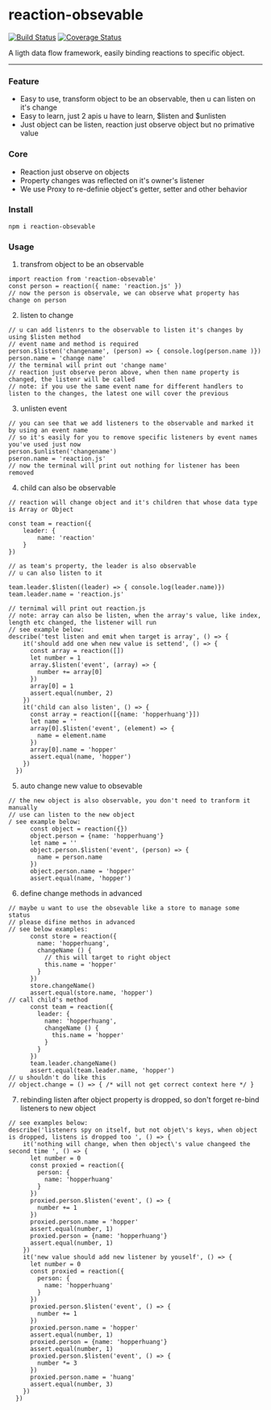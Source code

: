 # reaction-obsevable

[![Build Status](https://travis-ci.org/hopperhuang/reaction.svg?branch=master)](https://travis-ci.org/hopperhuang/reaction)
[![Coverage Status](https://coveralls.io/repos/github/hopperhuang/reaction/badge.svg?branch=master)](https://coveralls.io/github/hopperhuang/reaction?branch=master)

A ligth data flow framework, easily binding reactions to specific object.

---

### Feature

* Easy to use, transform object to be an observable, then u can listen on it's change
* Easy to learn, just 2 apis u have to learn, $listen and $unlisten
* Just object can be listen, reaction just observe object but no primative value

### Core
* Reaction just observe on objects
* Property changes was reflected on it's owner's listener
* We use Proxy to re-definie object's getter, setter and other behavior

### Install

```
npm i reaction-obsevable
```

### Usage

1. transfrom object to be an observable

```
import reaction from 'reaction-obsevable'
const person = reaction({ name: 'reaction.js' })
// now the person is observale, we can observe what property has change on person
```

2. listen to change

```
// u can add listenrs to the observable to listen it's changes by using $listen method
// event name and method is required
person.$listen('changename', (person) => { console.log(person.name )})
person.name = 'change name'
// the terminal will print out 'change name'
// reaction just observe peron above, when then name property is changed, the listenr will be called
// note: if you use the same event name for different handlers to listen to the changes, the latest one will cover the previous 
```

3. unlisten event

```
// you can see that we add listeners to the observable and marked it by using an event name
// so it's easily for you to remove specific listeners by event names you've used just now
person.$unlisten('changename')
pseron.name = 'reaction.js'
// now the terminal will print out nothing for listener has been removed
```

4. child can also be observable

```
// reaction will change object and it's children that whose data type is Array or Object

const team = reaction({
    leader: {
        name: 'reaction'
    }
})

// as team's property, the leader is also observable
// u can also listen to it 

team.leader.$listen((leader) => { console.log(leader.name)})
team.leader.name = 'reaction.js'

// ternimal will print out reaction.js
// note: array can also be listen, when the array's value, like index, length etc changed, the listener will run
// see example below:
describe('test listen and emit when target is array', () => {
    it('should add one when new value is settend', () => {
      const array = reaction([])
      let number = 1
      array.$listen('event', (array) => {
        number += array[0]
      })
      array[0] = 1
      assert.equal(number, 2)
    })
    it('child can also listen', () => {
      const array = reaction([{name: 'hopperhuang'}])
      let name = ''
      array[0].$listen('event', (element) => {
        name = element.name
      })
      array[0].name = 'hopper'
      assert.equal(name, 'hopper')
    })
  })

```

5. auto change new value to obsevable

```
// the new object is also observable, you don't need to tranform it manually
// use can listen to the new object
/ see example below:
      const object = reaction({})
      object.person = {name: 'hopperhuang'}
      let name = ''
      object.person.$listen('event', (person) => {
        name = person.name
      })
      object.person.name = 'hopper'
      assert.equal(name, 'hopper')
```

6. define change methods in advanced

```
// maybe u want to use the obsevable like a store to manage some status
// please difine methos in advanced
// see below examples:
      const store = reaction({
        name: 'hopperhuang',
        changeName () {
          // this will target to right object
          this.name = 'hopper'
        }
      })
      store.changeName()
      assert.equal(store.name, 'hopper')
// call child's method
      const team = reaction({
        leader: {
          name: 'hopperhuang',
          changeName () {
            this.name = 'hopper'
          }
        }
      })
      team.leader.changeName()
      assert.equal(team.leader.name, 'hopper')
// u shouldn't do like this
// object.change = () => { /* will not get correct context here */ }
```

7. rebinding listen after object property is dropped, so don't forget re-bind listeners to new object

```
// see examples below:
describe('listeners spy on itself, but not objet\'s keys, when object is dropped, listens is dropped too ', () => {
    it('nothing will change, when then object\'s value changeed the second time ', () => {
      let number = 0
      const proxied = reaction({
        person: {
          name: 'hopperhuang'
        }
      })
      proxied.person.$listen('event', () => {
        number += 1
      })
      proxied.person.name = 'hopper'
      assert.equal(number, 1)
      proxied.person = {name: 'hopperhuang'}
      assert.equal(number, 1)
    })
    it('new value should add new listener by youself', () => {
      let number = 0
      const proxied = reaction({
        person: {
          name: 'hopperhuang'
        }
      })
      proxied.person.$listen('event', () => {
        number += 1
      })
      proxied.person.name = 'hopper'
      assert.equal(number, 1)
      proxied.person = {name: 'hopperhuang'}
      assert.equal(number, 1)
      proxied.person.$listen('event', () => {
        number *= 3
      })
      proxied.person.name = 'huang'
      assert.equal(number, 3)
    })
  })
```